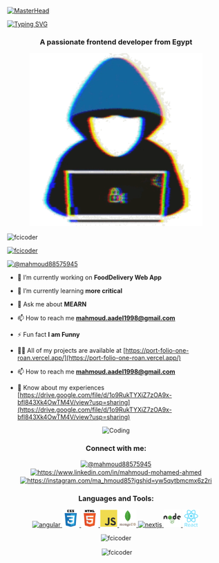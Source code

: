 [![MasterHead](https://firebasestorage.googleapis.com/v0/b/flexi-coding.appspot.com/o/dempgi7-520f8d5f-63d4-4453-8822-dbc149ae27f8.gif?alt=media&token=91c0c7b2-93c3-4029-b011-1a8703c5730d)]()
<!--  my-ticker -->    
[![Typing SVG](https://readme-typing-svg.herokuapp.com?color=%2336BCF7&center=true&vCenter=true&width=1000&lines=Hi+there+👋,+I+am+Mahmoud+Mohamed;+Welcome+to+My+Profile!;Over+4+years+of+programming+experience;Always+learning+new+things)]()

<h3 align="center">A passionate frontend developer from Egypt</h3>
<p align="center">
<img  src = "https://github.com/0xAbdulKhalid/0xAbdulKhalid/raw/main/assets/mdImages/about_me.gif" width ="400">
</p>
<p align="left"> <img src="https://komarev.com/ghpvc/?username=fcicoder&label=Profile%20views&color=0e75b6&style=flat" alt="fcicoder" /> </p>

<p align="left"> <a href="https://github.com/ryo-ma/github-profile-trophy"><img src="https://github-profile-trophy.vercel.app/?username=fcicoder" alt="fcicoder" /></a> </p>

<p align="left"> <a href="https://twitter.com/@mahmoud88575945" target="blank"><img src="https://img.shields.io/twitter/follow/@mahmoud88575945?logo=twitter&style=for-the-badge" alt="@mahmoud88575945" /></a> </p>

- 🔭 I’m currently working on **FoodDelivery Web App**

- 🌱 I’m currently learning **more critical**

- 💬 Ask me about **MEARN**

- 📫 How to reach me **mahmoud.aadel1998@gmail.com**

- ⚡ Fun fact **I am Funny**

- 👨‍💻 All of my projects are available at [https://port-folio-one-roan.vercel.app/](https://port-folio-one-roan.vercel.app/)

- 📫 How to reach me **mahmoud.aadel1998@gmail.com**

- 📄 Know about my experiences [https://drive.google.com/file/d/1o9RukTYXiZ7zOA9x-bfl843Xk4OwTM4V/view?usp=sharing](https://drive.google.com/file/d/1o9RukTYXiZ7zOA9x-bfl843Xk4OwTM4V/view?usp=sharing)
<p align="center">
<img alt="Coding" width="400" src="https://cdn.dribbble.com/users/1162077/screenshots/3848914/media/320984a9ca58b3c73274c9259ecf6de8.gif" />
</p>
<h3 align="center">Connect with me:</h3>
<p align="center">
<a href="https://twitter.com/@mahmoud88575945" target="blank"><img align="center" src="https://raw.githubusercontent.com/rahuldkjain/github-profile-readme-generator/master/src/images/icons/Social/twitter.svg" alt="@mahmoud88575945" height="30" width="40" /></a>
<a href="https://linkedin.com/in/https://www.linkedin.com/in/mahmoud-mohamed-ahmed" target="blank"><img align="center" src="https://raw.githubusercontent.com/rahuldkjain/github-profile-readme-generator/master/src/images/icons/Social/linked-in-alt.svg" alt="https://www.linkedin.com/in/mahmoud-mohamed-ahmed" height="30" width="40" /></a>
<a href="https://instagram.com/https://instagram.com/ma_hmoud85?igshid=yw5qytbmcmx6z2ri" target="blank"><img align="center" src="https://raw.githubusercontent.com/rahuldkjain/github-profile-readme-generator/master/src/images/icons/Social/instagram.svg" alt="https://instagram.com/ma_hmoud85?igshid=yw5qytbmcmx6z2ri" height="30" width="40" /></a>
</p>

<h3 align="center">Languages and Tools:</h3>
<p align="center"> <a href="https://angular.io" target="_blank" rel="noreferrer"> <img src="https://angular.io/assets/images/logos/angular/angular.svg" alt="angular" width="40" height="40"/> </a> <a href="https://www.w3schools.com/css/" target="_blank" rel="noreferrer"> <img src="https://raw.githubusercontent.com/devicons/devicon/master/icons/css3/css3-original-wordmark.svg" alt="css3" width="40" height="40"/> </a> <a href="https://www.w3.org/html/" target="_blank" rel="noreferrer"> <img src="https://raw.githubusercontent.com/devicons/devicon/master/icons/html5/html5-original-wordmark.svg" alt="html5" width="40" height="40"/> </a> <a href="https://developer.mozilla.org/en-US/docs/Web/JavaScript" target="_blank" rel="noreferrer"> <img src="https://raw.githubusercontent.com/devicons/devicon/master/icons/javascript/javascript-original.svg" alt="javascript" width="40" height="40"/> </a> <a href="https://www.mongodb.com/" target="_blank" rel="noreferrer"> <img src="https://raw.githubusercontent.com/devicons/devicon/master/icons/mongodb/mongodb-original-wordmark.svg" alt="mongodb" width="40" height="40"/> </a> <a href="https://nextjs.org/" target="_blank" rel="noreferrer"> <img src="https://cdn.worldvectorlogo.com/logos/nextjs-2.svg" alt="nextjs" width="40" height="40"/> </a> <a href="https://nodejs.org" target="_blank" rel="noreferrer"> <img src="https://raw.githubusercontent.com/devicons/devicon/master/icons/nodejs/nodejs-original-wordmark.svg" alt="nodejs" width="40" height="40"/> </a> <a href="https://reactjs.org/" target="_blank" rel="noreferrer"> <img src="https://raw.githubusercontent.com/devicons/devicon/master/icons/react/react-original-wordmark.svg" alt="react" width="40" height="40"/> </a> </p>

<p  align="center"><img  src="https://github-readme-stats.vercel.app/api/top-langs?username=fcicoder&show_icons=true&locale=en&layout=compact" alt="fcicoder" /></p>

<p align="center">&nbsp;<img align="center" src="https://github-readme-stats.vercel.app/api?username=fcicoder&show_icons=true&locale=en" alt="fcicoder" /></p>
